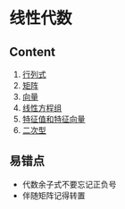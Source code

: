# 线性代数

## Content

1. [行列式](chap1.md)
2. [矩阵](chap2.md)
3. [向量](chap3.md)
4. [线性方程组](chap4.md)
5. [特征值和特征向量](chap5.md)
6. [二次型](chap6.md)

## 易错点

- 代数余子式不要忘记正负号
- 伴随矩阵记得转置